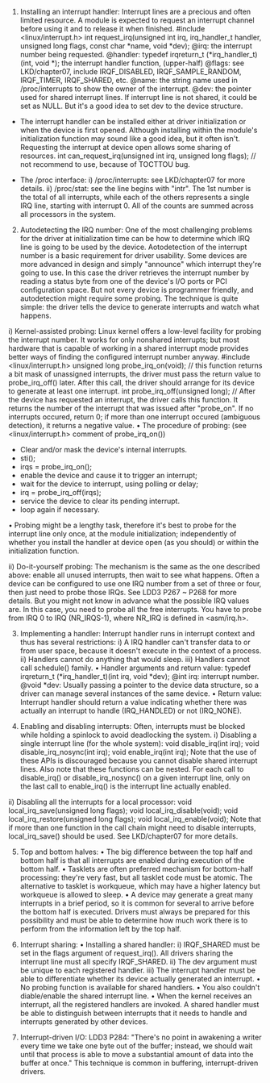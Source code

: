 1. Installing an interrupt handler:
Interrupt lines are a precious and often limited resource. A module is expected to request an interrupt channel before using it and to release it when finished.
	#include <linux/interrupt.h>
	int request_irq(unsigned int irq, irq_handler_t handler, unsigned long flags, const char *name, void *dev);
	@irq: the interrupt number being requested.
	@handler: typedef irqreturn_t (*irq_handler_t)(int, void *); the interrupt handler function, (upper-half)
	@flags: see LKD/chapter07, include IRQF_DISABLED, IRQF_SAMPLE_RANDOM, IRQF_TIMER, IRQF_SHARED, etc.
	@name: the string name used in /proc/interrupts to show the owner of the interrupt.
	@dev: the pointer used for shared interrupt lines. If interrupt line is not shared, it could be set as NULL. But it's a good idea to set dev to the device structure.
* The interrupt handler can be installed either at driver initialization or when the device is first opened. Although installing within the module's initialization function may sound like a good idea, but it often isn't. Requesting the interrupt at device open allows some sharing of resources.
	int can_request_irq(unsigned int irq, unsigned long flags); // not recommend to use, because of TOCTTOU bug.

* The /proc interface:
i)  /proc/interrupts: see LKD/chapter07 for more details.
ii) /proc/stat: see the line begins with "intr". The 1st number is the total of all interrupts, while each of the others represents a single IRQ line, starting with interrupt 0. All of the counts are summed across all processors in the system.

2. Autodetecting the IRQ number:
One of the most challenging problems for the driver at initialization time can be how to determine which IRQ line is going to be used by the device. Aotodetection of the interrupt number is a basic requirement for driver usability.
Some devices are more advanced in design and simply "announce" which interrupt they're going to use. In this case the driver retrieves the interrupt number by reading a status byte from one of the device's I/O ports or PCI configuration space. 
But not every device is programmer friendly, and autodetection might require some probing. The technique is quite simple: the driver tells the device to generate interrupts and watch what happens.

i)  Kernel-assisted probing:
Linux kernel offers a low-level facility for probing the interrupt number. It works for only nonshared interrupts; but most hardware that is capable of working in a shared interrupt mode provides better ways of finding the configured interrupt number anyway. 
	#include <linux/interrupt.h>
	unsigned long probe_irq_on(void); // this function returns a bit mask of unassigned interrupts, the driver must pass the return value to probe_irq_off() later. After this call, the driver should arrange for its device to generate at least one interrupt.
	int probe_irq_off(unsigned long); // After the device has requested an interrupt, the driver calls this function. It returns the number of the interrupt that was issued after "probe_on". If no interrupts occured, return 0; if more than one interrupt occured (ambiguous detection), it returns a negative value.
• The procedure of probing: (see <linux/interrupt.h> comment of probe_irq_on())
* Clear and/or mask the device's internal interrupts.
* sti();
* irqs = probe_irq_on();
* enable the device and cause it to trigger an interrupt;
* wait for the device to interrupt, using polling or delay;
* irq = probe_irq_off(irqs);
* service the device to clear its pending interrupt.
* loop again if necessary.

• Probing might be a lengthy task, therefore it's best to probe for the interrupt line only once, at the module initialization; independently of whether you install the handler at device open (as you should) or within the initialization function.

ii) Do-it-yourself probing:
The mechanism is the same as the one described above: enable all unused interrupts, then wait to see what happens. Often a device can be configured to use one IRQ number from a set of three or four, then just need to probe those IRQs. See LDD3 P267 ~ P268 for more details.
But you might not know in advance what the possible IRQ values are. In this case, you need to probe all the free interrupts. You have to probe from IRQ 0 to IRQ (NR_IRQS-1), where NR_IRQ is defined in <asm/irq.h>.

3. Implementing a handler:
Interrupt handler runs in interrupt context and thus has several restrictions:
i)   A IRQ handler can't transfer data to or from user space, because it doesn't execute in the context of a process.
ii)  Handlers cannot do anything that would sleep.
iii) Handlers cannot call schedule() family.
• Handler arguments and return value: typedef irqreturn_t (*irq_handler_t)(int irq, void *dev);
@int irq: interrupt number.
@void *dev: Usually passing a pointer to the device data structure, so a driver can manage several instances of the same device.
• Return value:
Interrupt handler should return a value indicating whether there was actually an interrupt to handle (IRQ_HANDLED) or not (IRQ_NONE).

4. Enabling and disabling interrupts:
Often, interrupts must be blocked while holding a spinlock to avoid deadlocking the system. 
i)  Disabling a single interrupt line (for the whole system):
	void disable_irq(int irq);
	void disable_irq_nosync(int irq);
	void enable_irq(int irq);
Note that the use of these APIs is discouraged because you cannot disable shared interrupt lines.
Also note that these functions can be nested. For each call to disable_irq() or disable_irq_nosync() on a given interrupt line, only on the last call to enable_irq() is the interrupt line actually enabled.

ii) Disabling all the interrupts for a local processor:
	void local_irq_save(unsigned long flags);
	void local_irq_disable(void);
	void local_irq_restore(unsigned long flags);
	void local_irq_enable(void);
Note that if more than one function in the call chain might need to disable interrupts, local_irq_save() should be used. See LKD/chapter07 for more details.

5. Top and bottom halves:
• The big difference between the top half and bottom half is that all interrupts are enabled during execution of the bottom half.
• Tasklets are often preferred mechanism for bottom-half processing: they're very fast, but all tasklet code must be atomic. The alternative to tasklet is workqueue, which may have a higher latency but workqueue is allowed to sleep.
• A device may generate a great many interrupts in a brief period, so it is common for several to arrive before the bottom half is executed. Drivers must always be prepared for this possibility and must be able to determine how much work there is to perform from the information left by the top half.

6. Interrupt sharing:
• Installing a shared handler:
i)   IRQF_SHARED must be set in the flags argument of request_irq(). All drivers sharing the interrupt line must all specify IRQF_SHARED.
ii)  The dev argument must be unique to each registered handler.
iii) The interrupt handler must be able to differentiate whether its device actually generated an interrupt.
• No probing function is available for shared handlers.
• You also couldn't diable/enable the shared interrupt line.
• When the kernel receives an interrupt, all the registered handlers are invoked. A shared handler must be able to distinguish between interrupts that it needs to handle and interrupts generated by other devices.

7. Interrupt-driven I/O:
LDD3 P284: "There's no point in awakening a writer every time we take one byte out of the buffer; instead, we should wait until that process is able to move a substantial amount of data into the buffer at once." This technique is common in buffering, interrupt-driven drivers.
